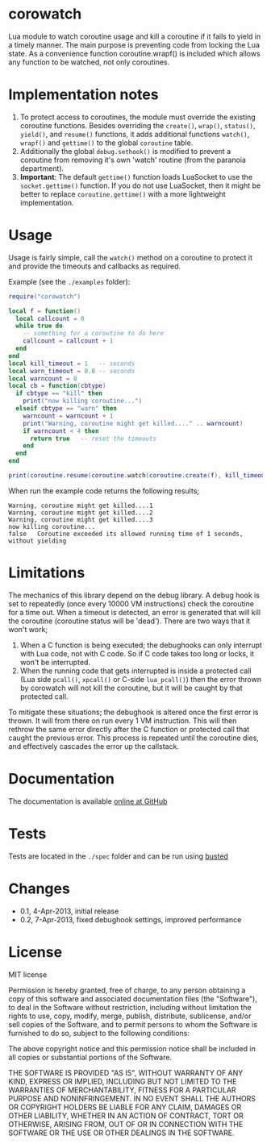 corowatch
=========

Lua module to watch coroutine usage and kill a coroutine if it fails to yield in a timely manner. The main purpose is preventing code from locking the Lua state.
As a convenience function coroutine.wrapf() is included which allows any function to be watched, not only coroutines.

Implementation notes
====================

1. To protect access to coroutines, the module must override the existing coroutine functions. Besides overriding the `create()`, `wrap()`, `status()`, `yield()`, and `resume()` functions, it adds additional functions `watch()`, `wrapf()` and `gettime()` to the global `coroutine` table. 
1. Additionally the global `debug.sethook()` is modified to prevent a coroutine from removing it's own 'watch' routine (from the paranoia department).
1. __Important__: The default `gettime()` function loads LuaSocket to use the `socket.gettime()` function. If you do not use LuaSocket, then it might be better to replace `coroutine.gettime()` with a more lightweight implementation.

Usage
=====
Usage is fairly simple, call the `watch()` method on a coroutine to protect it and provide the timeouts and callbacks as required.

Example (see the `./examples` folder):

```lua
require("corowatch")

local f = function()
  local callcount = 0
  while true do
    -- something for a coroutine to do here
    callcount = callcount + 1
  end
end
local kill_timeout = 1   -- seconds
local warn_timeout = 0.8 -- seconds
local warncount = 0
local cb = function(cbtype)
  if cbtype == "kill" then 
    print("now killing coroutine...")
  elseif cbtype == "warn" then 
    warncount = warncount + 1
    print("Warning, coroutine might get killed...." .. warncount)
    if warncount < 4 then
      return true   -- reset the timeouts
    end
  end
end

print(coroutine.resume(coroutine.watch(coroutine.create(f), kill_timeout, warn_timeout, cb)))
````

When run the example code returns the following results;
````
Warning, coroutine might get killed....1
Warning, coroutine might get killed....2
Warning, coroutine might get killed....3
now killing coroutine...
false	Coroutine exceeded its allowed running time of 1 seconds, without yielding
````

Limitations
===========
The mechanics of this library depend on the debug library. A debug hook is set to repeatedly (once every 10000 VM instructions) check the coroutine for a time out. When a timeout is detected, an error is generated that will kill the coroutine (coroutine status will be 'dead'). There are two ways that it won't work;

1. When a C function is being executed; the debughooks can only interrupt with Lua code, not with C code. So if C code takes too long or locks, it won't be interrupted.
1. When the running code that gets interrupted is inside a protected call (Lua side `pcall()`, `xpcall()` or C-side `lua_pcall()`) then the error thrown by corowatch will not kill the coroutine, but it will be caught by that protected call.

To mitigate these situations; the debughook is altered once the first error is thrown. It will from there on run every 1 VM instruction. This will then rethrow the same error directly after the C function or protected call that caught the previous error. This process is repeated until the coroutine dies, and effectively cascades the error up the callstack.

Documentation
=============
The documentation is available [online at GitHub](http://tieske.github.com/corowatch/)

Tests
=====
Tests are located in the `./spec` folder and can be run using [busted](http://olivinelabs.com/busted/)

Changes
=======
- 0.1, 4-Apr-2013, initial release
- 0.2, 7-Apr-2013, fixed debughook settings, improved performance

License
=======
MIT license

Permission is hereby granted, free of charge, to any person obtaining a copy of this software and associated documentation files (the "Software"), to deal in the Software without restriction, including without limitation the rights to use, copy, modify, merge, publish, distribute, sublicense, and/or sell copies of the Software, and to permit persons to whom the Software is furnished to do so, subject to the following conditions:

The above copyright notice and this permission notice shall be included in all copies or substantial portions of the Software.

THE SOFTWARE IS PROVIDED "AS IS", WITHOUT WARRANTY OF ANY KIND, EXPRESS OR IMPLIED, INCLUDING BUT NOT LIMITED TO THE WARRANTIES OF MERCHANTABILITY, FITNESS FOR A PARTICULAR PURPOSE AND NONINFRINGEMENT. IN NO EVENT SHALL THE AUTHORS OR COPYRIGHT HOLDERS BE LIABLE FOR ANY CLAIM, DAMAGES OR OTHER LIABILITY, WHETHER IN AN ACTION OF CONTRACT, TORT OR OTHERWISE, ARISING FROM, OUT OF OR IN CONNECTION WITH THE SOFTWARE OR THE USE OR OTHER DEALINGS IN THE SOFTWARE.

